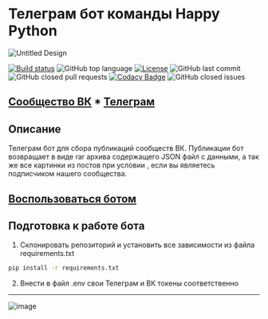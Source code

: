 # Телеграм бот команды Happy Python
![Untitled Design](https://user-images.githubusercontent.com/49815477/192703497-a0776158-a82f-46dd-ba33-5930fce0fce6.jpg)

[![Build status](https://ci.appveyor.com/api/projects/status/16iquxbq6thn7013?svg=true)](https://ci.appveyor.com/project/vadimkolobanov/hp-telegrambot)
![GitHub top language](https://img.shields.io/github/languages/top/vadimkolobanov/HP_telegrambot)
[![License](https://img.shields.io/badge/license-AGPL-red)](./LICENSE)
![GitHub last commit](https://img.shields.io/github/last-commit/vadimkolobanov/HP_telegrambot)
![GitHub closed pull requests](https://img.shields.io/github/issues-pr-closed/vadimkolobanov/HP_telegrambot)
[![Codacy Badge](https://app.codacy.com/project/badge/Grade/890a99d4e203401f8c7a2b30279b14c3)](https://www.codacy.com/gh/vadimkolobanov/HP_telegrambot/dashboard?utm_source=github.com&amp;utm_medium=referral&amp;utm_content=vadimkolobanov/HP_telegrambot&amp;utm_campaign=Badge_Grade)
![GitHub closed issues](https://img.shields.io/github/issues-closed/vadimkolobanov/HP_telegrambot)

[Сообщество ВК](https://vk.com/happython/) * [Телеграм](https://t.me/python_parser_learning)
---
## Описание
Телеграм бот для сбора публикаций сообществ ВК. 
Публикации бот возвращает в виде rar архива содержащего JSON файл с данными, а так же все картинки из постов при условии , если вы являетесь подписчиком нашего сообщества.

## [Воспользоваться ботом](https://t.me/happython_bot)

## Подготовка к работе бота

1. Склонировать репозиторий и установить все зависимости из файла requirements.txt
 ```bash
pip install -r requirements.txt
```
2. Внести в файл .env свои Телеграм и ВК токены соответственно
---
![image](https://user-images.githubusercontent.com/49815477/192626497-e2c21719-32ab-429e-8f1d-3d1b837d2021.png)

